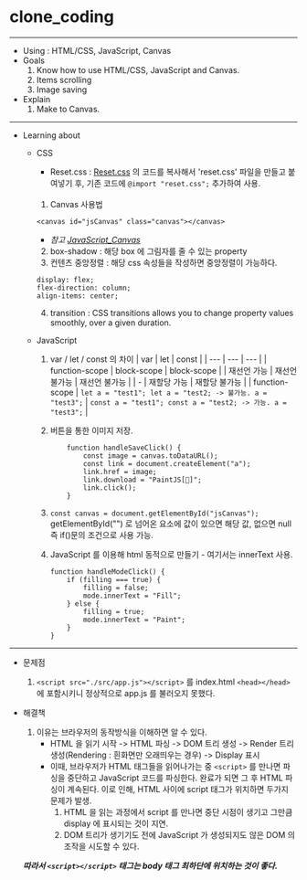 # clone_coding
-----
* Using : HTML/CSS, JavaScript, Canvas
* Goals
    1. Know how to use HTML/CSS, JavaScript and Canvas.
    2. Items scrolling
    3. Image saving
* Explain
    1. Make to Canvas.
-----
* Learning about
    - CSS
        - Reset.css : [Reset.css](https://meyerweb.com/eric/tools/css/reset/) 의 코드를 복사해서 'reset.css' 파일을 만들고 붙여넣기 후, 기존 코드에 ```@import "reset.css";``` 추가하여 사용.<br></br>
        1. Canvas 사용법
        ```
        <canvas id="jsCanvas" class="canvas"></canvas>
        ```
        - <i>참고
        [JavaScript_Canvas](https://developer.mozilla.org/en-US/docs/Web/API/Canvas_API/Tutorial)</i>
    
        2. box-shadow : 해당 box 에 그림자를 줄 수 있는 property
        3. 컨텐츠 중앙정렬 : 해당 css 속성들을 작성하면 중앙정렬이 가능하다.
        ```
        display: flex;
        flex-direction: column;
        align-items: center;
        ```
        4. transition : CSS transitions allows you to change property values smoothly, over a given duration.

    - JavaScript
        1. var / let / const 의 차이
            |  var  |  let  |  const  |
            | --- | --- | --- |
            |  function-scope  |  block-scope   |  block-scope   |
            |  재선언 가능  |  재선언 불가능   |  재선언 불가능   |
            |  -  |  재할당 가능   |  재할당 불가능   |
            |  function-scope  |  ``` let a = "test1"; let a = "test2; -> 불가능. a = "test3"; ```   |  ``` const a = "test1"; const a = "test2; -> 가능. a = "test3"; ```   |


        2. 버튼을 통한 이미지 저장.
            ```
                function handleSaveClick() {
                    const image = canvas.toDataURL();
                    const link = document.createElement("a");
                    link.href = image;
                    link.download = "PaintJS[🎨]";
                    link.click();
                }
            ```
        3. ``` const canvas = document.getElementById("jsCanvas"); ``` getElementById("") 로 넘어온 요소에 값이 있으면 해당 값, 없으면 null 즉 if()문의 조건으로 사용 가능.

        4. JavaScript 를 이용해 html 동적으로 만들기 - 여기서는 innerText 사용.
            ```
            function handleModeClick() {
                if (filling === true) {
                    filling = false;
                    mode.innerText = "Fill";
                } else {
                    filling = true;
                    mode.innerText = "Paint";
                }
            }
            ```
--- 
* 문제점
    1. ``` <script src="./src/app.js"></script> ``` 를 index.html ``` <head></head> ``` 에 포함시키니 정상적으로 app.js 를 불러오지 못했다.
* 해결책
    1. 이유는 브라우저의 동작방식을 이해하면 알 수 있다.
        - HTML 을 읽기 시작 -> HTML 파싱 -> DOM 트리 생성 -> Render 트리 생성(Rendering : 흰화면만 오래띄우는 경우) -> Display 표시
        - 이때, 브라우저가 HTML 태그들을 읽어나가는 중 ```<script>``` 를 만나면 파싱을 중단하고 JavaScript 코드를 파싱한다. 완료가 되면 그 후 HTML 파싱이 계속된다.
        이로 인해, HTML 사이에 script 태그가 위치하면 두가지 문제가 발생.
            1. HTML 을 읽는 과정에서 script 를 만나면 중단 시점이 생기고 그만큼 display 에 표시되는 것이 지연.
            2. DOM 트리가 생기기도 전에 JavaScript 가 생성되지도 않은 DOM 의 조작을 시도할 수 있다.

    <b><i>따라서 ```<script></script>``` 태그는 body 태그 최하단에 위치하는 것이 좋다.</i></b>